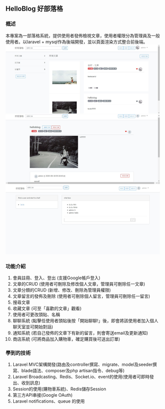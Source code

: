 ## HelloBlog 好部落格

### 概述
本專案為一部落格系統，提供使用者發佈檢視文章，使用者權限分為管理員及一般使用者。以laravel + mysql作為後端開發，並以頁面渲染方式整合前後端。
![image](https://github.com/catlookatyou/HelloBlog/blob/master/helloblog.JPG)
![image](https://github.com/catlookatyou/HelloBlog/blob/master/h3.JPG)
![image](https://github.com/catlookatyou/HelloBlog/blob/master/h2.JPG)

### 功能介紹
1.	會員註冊、登入、登出 (支援Google帳戶登入)
2.	文章的CRUD (使用者可刪除及修改個人文章，管理員可刪除任一文章)
3.	文章分類的CRUD (新增、修改、刪除為管理員權限)
4.	文章留言的發佈及刪除 (使用者可刪除個人留言，管理員可刪除任一留言)
5.	搜尋文章
6.	收藏文章 (可至「喜歡的文章」觀看)
7.	使用者可更改頭貼、名稱
8.	聊聊系統 (點擊任使用者頭貼後按「開始聊聊!」後，即會將該使用者加入個人聊天室並可開始對話)
9.	通知系統 (若自己發佈的文章下有新的留言，則會寄送email及更新通知)
10.	商店系統 (可將商品加入購物車，確定購買後可送出訂單)

### 學到的技術
1.	Laravel MVC架構開發(路由及controller撰寫、migrate、model及seeder撰寫、blade語法、composer及php artisan指令、debug等) 
2.	Laravel Broadcasting、Redis、Socket.io、event的使用(使用者可即時發出、收到訊息)
3.	Session的使用(購物車系統)、Redis儲存Session
4.	第三方API串接(Google OAuth)
5.	Laravel notifications、queue 的使用
